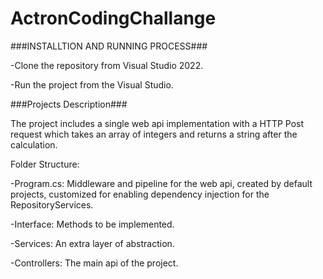 # ActronCodingChallange
###INSTALLTION AND RUNNING PROCESS###

-Clone the repository from Visual Studio 2022.

-Run the project from the Visual Studio.

###Projects Description###

The project includes a single web api implementation with a HTTP Post request which takes an array of integers and returns a string after
the calculation.

Folder Structure:

-Program.cs: Middleware and pipeline for the web api, created by default projects, customized for enabling dependency injection for the RepositoryServices.

-Interface: Methods to be implemented.

-Services: An extra layer of abstraction.

-Controllers: The main api of the project.

